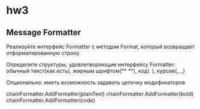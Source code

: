 # hw3

## Message Formatter

Реализуйте интерфейс Formatter с методом Format, который возвращает
отформатированную строку.

Определите структуры, удовлетворяющие интерфейсу Formatter: обычный
текст(как есть), жирным шрифтом(** **), код(` `), курсив(_ _)

Опционально: иметь возможность задавать цепочку модификаторов

chainFormatter.AddFormatter(plainText)
chainFormatter.AddFormatter(bold)
chainFormatter.AddFormatter(code)